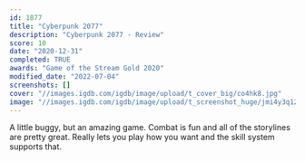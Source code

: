 ```yaml
---
id: 1877
title: "Cyberpunk 2077"
description: "Cyberpunk 2077 - Review"
score: 10
date: "2020-12-31"
completed: TRUE
awards: "Game of the Stream Gold 2020"
modified_date: "2022-07-04"
screenshots: []
cover: "//images.igdb.com/igdb/image/upload/t_cover_big/co4hk8.jpg"
image: "//images.igdb.com/igdb/image/upload/t_screenshot_huge/jmi4y3q12o4uitdcaf7i.jpg"
---
```

A little buggy, but an amazing game. Combat is fun and all of the storylines are pretty great. Really lets you play how you want and the skill system supports that.